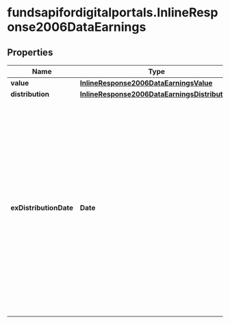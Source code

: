 # fundsapifordigitalportals.InlineResponse2006DataEarnings

## Properties

Name | Type | Description | Notes
------------ | ------------- | ------------- | -------------
**value** | [**InlineResponse2006DataEarningsValue**](InlineResponse2006DataEarningsValue.md) |  | [optional] 
**distribution** | [**InlineResponse2006DataEarningsDistribution**](InlineResponse2006DataEarningsDistribution.md) |  | [optional] 
**exDistributionDate** | **Date** | Ex-distribution date for the most recent distribution. This is the date on which a share class is traded without a previously declared distribution. For a reinvesting share class, it is the first bank working day after the fiscal supply of the earnings. | [optional] 


